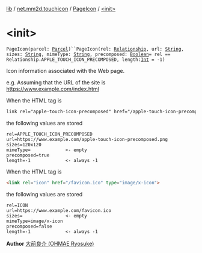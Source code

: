 [lib](../../index.md) / [net.mm2d.touchicon](../index.md) / [PageIcon](index.md) / [&lt;init&gt;](./-init-.md)

# &lt;init&gt;

`PageIcon(parcel: `[`Parcel`](https://developer.android.com/reference/android/os/Parcel.html)`)``PageIcon(rel: `[`Relationship`](../-relationship/index.md)`, url: `[`String`](https://kotlinlang.org/api/latest/jvm/stdlib/kotlin/-string/index.html)`, sizes: `[`String`](https://kotlinlang.org/api/latest/jvm/stdlib/kotlin/-string/index.html)`, mimeType: `[`String`](https://kotlinlang.org/api/latest/jvm/stdlib/kotlin/-string/index.html)`, precomposed: `[`Boolean`](https://kotlinlang.org/api/latest/jvm/stdlib/kotlin/-boolean/index.html)` = rel == Relationship.APPLE_TOUCH_ICON_PRECOMPOSED, length: `[`Int`](https://kotlinlang.org/api/latest/jvm/stdlib/kotlin/-int/index.html)` = -1)`

Icon information associated with the Web page.

e.g.
Assuming that the URL of the site is https://www.example.com/index.html

When the HTML tag is

``` html
link rel="apple-touch-icon-precomposed" href="/apple-touch-icon-precomposed.png" sizes="120x120">
```

the following values are stored

```
rel=APPLE_TOUCH_ICON_PRECOMPOSED
url=https://www.example.com/apple-touch-icon-precomposed.png
sizes=120x120
mimeType=             <- empty
precomposed=true
length=-1             <- always -1
```

When the HTML tag is

``` html
<link rel="icon" href="/favicon.ico" type="image/x-icon">
```

the following values are stored

```
rel=ICON
url=https://www.example.com/favicon.ico
sizes=                <- empty
mimeType=image/x-icon
precomposed=false
length=-1             <- always -1
```

**Author**
[大前良介 (OHMAE Ryosuke)](mailto:ryo@mm2d.net)

